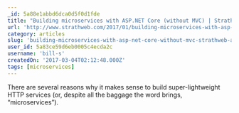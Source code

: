 ```yaml
---
_id: 5a88e1abbd6dca0d5f0d1fde
title: "Building microservices with ASP.NET Core (without MVC) | StrathWeb. A free flowing web tech monologue."
url: 'http://www.strathweb.com/2017/01/building-microservices-with-asp-net-core-without-mvc/'
category: articles
slug: 'building-microservices-with-asp-net-core-without-mvc-strathweb-a-free-flowing-web-tech-monologue'
user_id: 5a83ce59d6eb0005c4ecda2c
username: 'bill-s'
createdOn: '2017-03-04T02:12:48.000Z'
tags: [microservices]
---
```


There are several reasons why it makes sense to build super-lightweight HTTP services (or, despite all the baggage the word brings, “microservices”). 
